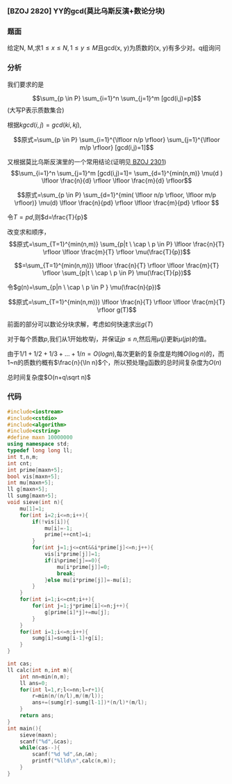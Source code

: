 ### [BZOJ 2820] YY的gcd(莫比乌斯反演+数论分块)

### 题面

给定N, M,求$1\leq x\leq N, 1\leq y\leq M$且gcd(x, y)为质数的(x, y)有多少对。q组询问

### 分析

我们要求的是

$$\sum_{p \in P} \sum_{i=1}^n \sum_{j=1}^m [gcd(i,j)=p]$$(大写P表示质数集合)

根据$kgcd(i,j)=gcd(ki,kj)$,

$$原式=\sum_{p \in P} \sum_{i=1}^{\lfloor n/p \rfloor} \sum_{j=1}^{\lfloor m/p \rfloor} [gcd(i,j)=1]$$

又根据莫比乌斯反演里的一个常用结论(证明见[ BZOJ 2301](https://www.cnblogs.com/birchtree/p/11355045.html))$$\sum_{i=1}^n \sum_{j=1}^m [gcd(i,j)=1]= \sum_{d=1}^{min(n,m)} \mu(d ) \lfloor \frac{n}{d} \rfloor  \lfloor \frac{m}{d} \rfloor$$

$$原式=\sum_{p \in P} \sum_{d=1}^{min( \lfloor n/p \rfloor, \lfloor m/p \rfloor)} \mu(d) \lfloor \frac{n}{pd} \rfloor \lfloor \frac{m}{pd} \rfloor $$

令$T=pd$,则$d=\frac{T}{p}$

改变求和顺序，$$原式=\sum_{T=1}^{min(n,m)} \sum_{p|t \ \cap \ p \in P} \lfloor \frac{n}{T} \rfloor \lfloor \frac{m}{T} \rfloor \mu(\frac{T}{p})$$

$$=\sum_{T=1}^{min(n,m)}) \lfloor \frac{n}{T} \rfloor \lfloor \frac{m}{T} \rfloor  \sum_{p|t \ \cap \ p \in P}  \mu(\frac{T}{p})$$

令$g(n)=\sum_{p|n \ \cap \ p \in P } \mu(\frac{n}{p})$

$$原式=\sum_{T=1}^{min(n,m)}) \lfloor \frac{n}{T} \rfloor \lfloor \frac{m}{T} \rfloor g(T)$$

前面的部分可以数论分块求解，考虑如何快速求出$g(T)$

对于每个质数$p$,我们从1开始枚举$j$，并保证$jp \leq n$,然后用$\mu(j)$更新$\mu (jp)$的值。

由于$1/1+1/2+1/3+...+1/n=O(logn)$,每次更新的复杂度是均摊$O(\log n)$的，而1~n的质数约概有$\frac{n}{\ln n}$个，所以预处理g函数的总时间复杂度为$O(n)$

总时间复杂度$O(n+q\sqrt n)$

### 代码

```cpp
#include<iostream>
#include<cstdio>
#include<algorithm>
#include<cstring>
#define maxn 10000000
using namespace std;
typedef long long ll;
int t,n,m;
int cnt;
int prime[maxn+5];
bool vis[maxn+5];
int mu[maxn+5];
ll g[maxn+5];
ll sumg[maxn+5];
void sieve(int n){
	mu[1]=1;
	for(int i=2;i<=n;i++){
		if(!vis[i]){
			mu[i]=-1;
			prime[++cnt]=i;
		}
		for(int j=1;j<=cnt&&i*prime[j]<=n;j++){
			vis[i*prime[j]]=1;
			if(i%prime[j]==0){
				mu[i*prime[j]]=0;
				break;
			}else mu[i*prime[j]]=-mu[i];
		}
	}
	for(int i=1;i<=cnt;i++){
		for(int j=1;j*prime[i]<=n;j++){
			g[prime[i]*j]+=mu[j];
		}
	}
	for(int i=1;i<=n;i++){
		sumg[i]=sumg[i-1]+g[i];
	}
} 

int cas;
ll calc(int n,int m){
	int nn=min(n,m);
	ll ans=0;
	for(int l=1,r;l<=nn;l=r+1){
		r=min(n/(n/l),m/(m/l));
		ans+=(sumg[r]-sumg[l-1])*(n/l)*(m/l);
	}
	return ans;
}
int main(){
	sieve(maxn);
	scanf("%d",&cas);
	while(cas--){
		scanf("%d %d",&n,&m);
		printf("%lld\n",calc(n,m));
	}
}
```

